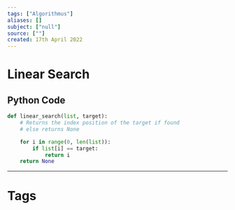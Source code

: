 ```yaml
---
tags: ["Algorithmus"]
aliases: []
subject: ["null"]
source: [""]
created: 17th April 2022
---
```


# Linear Search

## Python Code

~~~ python
def linear_search(list, target):
	# Returns the index position of the target if found
	# else returns None

	for i in range(0, len(list)):
		if list[i] == target:
			return i
	return None
~~~

---

# Tags